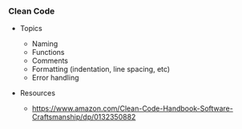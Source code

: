 ### Clean Code

- Topics
	- Naming
   	- Functions
   	- Comments
   	- Formatting (indentation, line spacing, etc)
   	- Error handling

- Resources
	- https://www.amazon.com/Clean-Code-Handbook-Software-Craftsmanship/dp/0132350882